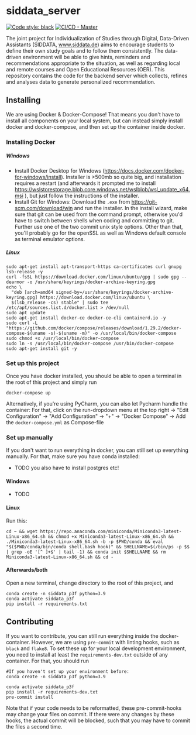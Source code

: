 # siddata_server

[![Code style: black](https://img.shields.io/badge/code%20style-black-000000.svg)](https://github.com/psf/black)
[![CI/CD - Master](https://github.com/virtUOS/siddata_server/actions/workflows/test_docker_publish.yml/badge.svg?branch=master)](https://github.com/virtUOS/siddata_server/actions/workflows/test_docker_publish.yml)


The joint project for Individualization of Studies through Digital, Data-Driven Assistants (SIDDATA, www.siddata.de) aims to encourage students  to define their own study goals and to follow them consistently. The data-driven environment will be able to give hints, reminders and recommendations appropriate to the situation, as well as regarding local and remote courses and Open Educational Resources (OER).  This repository contains the code for the backend server which collects, refines and analyses data to generate personalized recommendation.


## Installing

We are using Docker & Docker-Compose! That means you don't have to install all components on your local system, but can instead simply install docker and docker-compose, and then set up the container inside docker.

### Installing Docker

##### Windows
* Install Docker Desktop for Windows (https://docs.docker.com/docker-for-windows/install). Installer is >500mb so
  quite big, and installation requires a restart (and afterwards it prompted me to install https://wslstorestorage.blob.core.windows.net/wslblob/wsl_update_x64.msi ), but just follow the instructions of the installer.
* Install Git for Windows: Download the `.exe` from https://git-scm.com/download/win and run the installer. In the install wizard, make sure that git can be used from the command prompt, otherwise you'd have to switch between shells when coding and committing to git. Further use one of the two commit unix style options. Other than that, you'll probably go for the openSSL as well as Windows default console as terminal emulator options.

##### Linux
```
sudo apt-get install apt-transport-https ca-certificates curl gnupg lsb-release -y
curl -fsSL https://download.docker.com/linux/ubuntu/gpg | sudo gpg --dearmor -o /usr/share/keyrings/docker-archive-keyring.gpg
echo \
  "deb [arch=amd64 signed-by=/usr/share/keyrings/docker-archive-keyring.gpg] https://download.docker.com/linux/ubuntu \
  $(lsb_release -cs) stable" | sudo tee /etc/apt/sources.list.d/docker.list > /dev/null
sudo apt update
sudo apt-get install docker-ce docker-ce-cli containerd.io -y
sudo curl -L "https://github.com/docker/compose/releases/download/1.29.2/docker-compose-$(uname -s)-$(uname -m)" -o /usr/local/bin/docker-compose
sudo chmod +x /usr/local/bin/docker-compose
sudo ln -s /usr/local/bin/docker-compose /usr/bin/docker-compose
sudo apt-get install git -y
```

### Set up this project

Once you have docker installed, you should be able to open a terminal in the root of this project and simply run
```
docker-compose up
```

Alternatively, if you're using PyCharm, you can also let Pycharm handle the container: For that, click on the run-dropdown menu at the top right -> "Edit Configuration" -> "Add Configuration" -> "+" -> "Docker Compose" -> Add the `docker-compose.yml` as Compose-file

### Set up manually

If you don't want to run everything in docker, you can still set up everything manually. For that, make sure you have conda installed:

* TODO you also have to install postgres etc!
#### Windows

* TODO

#### Linux

Run this:
```
cd ~ && wget https://repo.anaconda.com/miniconda/Miniconda3-latest-Linux-x86_64.sh && chmod +x Miniconda3-latest-Linux-x86_64.sh && ./Miniconda3-latest-Linux-x86_64.sh -b -p $PWD/conda && eval "$($PWD/conda/bin/conda shell.bash hook)" && SHELLNAME=$(/bin/ps -p $$ | grep -oE '[^ ]+$' | tail -1) && conda init $SHELLNAME && rm Miniconda3-latest-Linux-x86_64.sh && cd -
```

#### Afterwards/both

Open a new terminal, change directory to the root of this project, and
```
conda create -n siddata_p3f python=3.9
conda activate siddata_p3f
pip install -r requirements.txt
```


## Contributing

If you want to contribute, you can still run everything inside the docker-container. However, we are using `pre-commit` with linting hooks, such as `black` and `flake8`. To set these up for your local development environment, you need to install at least the `requirements-dev.txt` outside of any container. For that, you should run

```
#If you haven't set up your environment before:
conda create -n siddata_p3f python=3.9
```
```
conda activate siddata_p3f
pip install -r requirements-dev.txt
pre-commit install
```
Note that if your code needs to be reformatted, these pre-commit-hooks may change your files on commit. If there
were any changes by these hooks, the actual commit will be blocked, such that you may have to commit the files a
second time.
